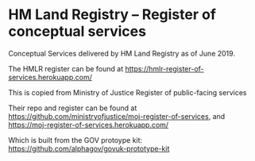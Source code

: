 # HM Land Registry – Register of conceptual services

Conceptual Services delivered by HM Land Registry as of June 2019.

The HMLR register can be found at https://hmlr-register-of-services.herokuapp.com/


This is copied from Ministry of Justice Register of public-facing services

Their repo and register can be found at https://github.com/ministryofjustice/moj-register-of-services, and https://moj-register-of-services.herokuapp.com/

Which is built from the GOV protoype kit: https://github.com/alphagov/govuk-prototype-kit